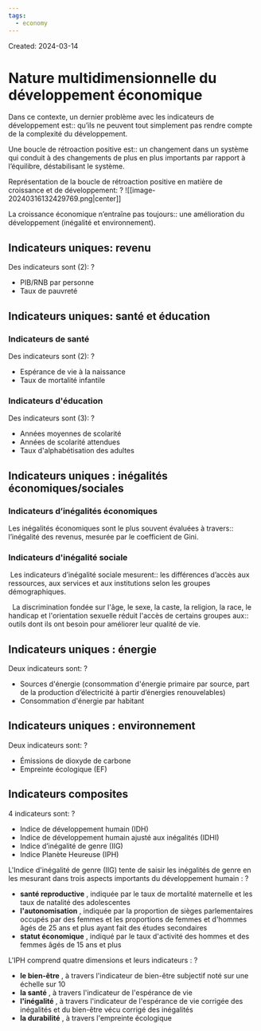 ```yaml
---
tags:
  - economy
---
```

Created: 2024-03-14

# Nature multidimensionnelle du développement économique

Dans ce contexte, un dernier problème avec les indicateurs de développement est:: qu’ils ne peuvent tout simplement pas rendre compte de la complexité du développement.
<!--SR:!2024-04-20,22,250-->

Une boucle de rétroaction positive est:: un changement dans un système qui conduit à des changements de plus en plus importants par rapport à l’équilibre, déstabilisant le système.
<!--SR:!2024-04-25,26,250-->

Représentation de la boucle de rétroaction positive en matière de croissance et de développement:
?
![[image-20240316132429769.png|center]]
<!--SR:!2024-04-16,19,250-->


La croissance économique n’entraîne pas toujours:: une amélioration du développement (inégalité et environnement).
<!--SR:!2024-04-28,28,270-->


## Indicateurs uniques: revenu

Des indicateurs sont (2):
?
- PIB/RNB par personne
- Taux de pauvreté
<!--SR:!2024-04-08,13,230-->

## Indicateurs uniques: santé et éducation
### Indicateurs de santé

Des indicateurs sont (2):
?
- Espérance de vie à la naissance
- Taux de mortalité infantile
<!--SR:!2024-04-16,20,250-->

### Indicateurs d'éducation

Des indicateurs sont (3):
?
- Années moyennes de scolarité
- Années de scolarité attendues
- Taux d'alphabétisation des adultes
<!--SR:!2024-04-24,25,250-->


## Indicateurs uniques : inégalités économiques/sociales
### Indicateurs d’inégalités économiques
Les inégalités économiques sont le plus souvent évaluées à travers:: l’inégalité des revenus, mesurée par le coefficient de Gini.
<!--SR:!2024-04-10,15,230-->

### Indicateurs d'inégalité sociale
 Les indicateurs d’inégalité sociale mesurent:: les différences d’accès aux ressources, aux services et aux institutions selon les groupes démographiques.
<!--SR:!2024-05-06,29,230-->
 
La discrimination fondée sur l'âge, le sexe, la caste, la religion, la race, le handicap et l'orientation sexuelle réduit l'accès de certains groupes aux:: outils dont ils ont besoin pour améliorer leur qualité de vie.
<!--SR:!2024-05-08,32,250-->

## Indicateurs uniques : énergie

Deux indicateurs sont:
?
- Sources d'énergie (consommation d'énergie primaire par source, part de la production d’électricité à partir d’énergies renouvelables)
- Consommation d'énergie par habitant
<!--SR:!2024-04-08,8,190-->


## Indicateurs uniques : environnement

Deux indicateurs sont:
?
- Émissions de dioxyde de carbone
- Empreinte écologique (EF)
<!--SR:!2024-04-17,14,190-->

## Indicateurs composites

4 indicateurs sont:
?
- Indice de développement humain (IDH)
- Indice de développement humain ajusté aux inégalités (IDHI)
- Indice d’inégalité de genre (IIG)
- Indice Planète Heureuse (IPH)
<!--SR:!2024-04-28,24,230-->


L'Indice d'inégalité de genre (IIG) tente de saisir les inégalités de genre en les mesurant dans trois aspects importants du développement humain :
?
- **santé reproductive** , indiquée par le taux de mortalité maternelle et les taux de natalité des adolescentes
- **l'autonomisation** , indiquée par la proportion de sièges parlementaires occupés par des femmes et les proportions de femmes et d'hommes âgés de 25 ans et plus ayant fait des études secondaires
- **statut économique** , indiqué par le taux d'activité des hommes et des femmes âgés de 15 ans et plus
<!--SR:!2024-04-22,17,190-->

L'IPH comprend quatre dimensions et leurs indicateurs :
?
- **le bien-être** , à travers l'indicateur de bien-être subjectif noté sur une échelle sur 10
- **la santé** , à travers l'indicateur de l'espérance de vie
- **l'inégalité** , à travers l'indicateur de l'espérance de vie corrigée des inégalités et du bien-être vécu corrigé des inégalités
- **la durabilité** , à travers l'empreinte écologique
<!--SR:!2024-04-11,9,150-->